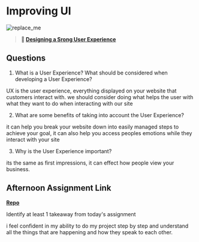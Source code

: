 # Improving UI

![replace_me](https://codeworks.blob.core.windows.net/public/assets/img/illustrations/placeholder.svg)

> **📖 [Designing a Srong User Experience](https://codeworksacademy.com/fs-student-guide/resources/wk7/03-Creating-Good-UX)**

## Questions

1. What is a User Experience? What should be considered when developing a User Experience?

UX is the user experience, everything displayed on your website that customers interact with. we should consider doing what helps the user with what they want to do when interacting with our site 

2. What are some benefits of taking into account the User Experience?

it can help you break your website down into easily managed steps to achieve your goal, it can also help you access peoples emotions while they interact with your site

3. Why is the User Experience important?

its the same as first impressions, it can effect how people view your business.

## Afternoon Assignment Link

**[Repo](https://github.com/Seth-McCormick/<ASSIGNMENT_REPO>)**

Identify at least 1 takeaway from today's assignment

i feel confident in my ability to do my project step by step and understand all the things that are happening and how they speak to each other.